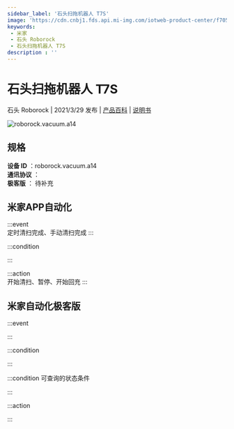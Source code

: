 ```yaml
---
sidebar_label: '石头扫拖机器人 T7S'
image: 'https://cdn.cnbj1.fds.api.mi-img.com/iotweb-product-center/f7057be1e310e0f95f984d8d07059d12_拟物图.png?GalaxyAccessKeyId=AKVGLQWBOVIRQ3XLEW&Expires=9223372036854775807&Signature=c88NtxGB0ZOWLUC7al2mSPF8ShQ='
keywords: 
 - 米家
 - 石头 Roborock
 - 石头扫拖机器人 T7S
description : ''
---
```

# 石头扫拖机器人 T7S

石头 Roborock | 2021/3/29 发布 | [产品百科](https://home.mi.com/webapp/content/baike/product/index.html?model=roborock.vacuum.a14/) | [说明书](https://home.mi.com/views/introduction.html?model=roborock.vacuum.a14&region=cn)

![roborock.vacuum.a14](https://cdn.cnbj1.fds.api.mi-img.com/iotweb-product-center/f7057be1e310e0f95f984d8d07059d12_拟物图.png?GalaxyAccessKeyId=AKVGLQWBOVIRQ3XLEW&Expires=9223372036854775807&Signature=c88NtxGB0ZOWLUC7al2mSPF8ShQ=)

## 规格  
> 
**设备 ID** ：roborock.vacuum.a14  
**通讯协议** ：  
**极客版**  ： 待补充 


## 米家APP自动化  

:::event  
定时清扫完成、手动清扫完成
:::

:::condition  

:::

:::action   
开始清扫、暂停、开始回充
:::

## 米家自动化极客版  

:::event  

:::

:::condition  

:::

:::condition 可查询的状态条件  

:::

:::action  

:::

        

